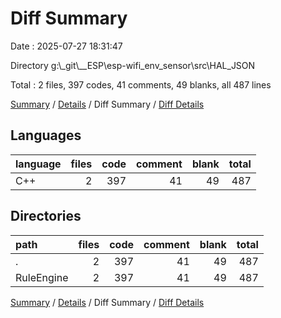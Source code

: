 # Diff Summary

Date : 2025-07-27 18:31:47

Directory g:\\_git\\__ESP\\esp-wifi_env_sensor\\src\\HAL_JSON

Total : 2 files,  397 codes, 41 comments, 49 blanks, all 487 lines

[Summary](results.md) / [Details](details.md) / Diff Summary / [Diff Details](diff-details.md)

## Languages
| language | files | code | comment | blank | total |
| :--- | ---: | ---: | ---: | ---: | ---: |
| C++ | 2 | 397 | 41 | 49 | 487 |

## Directories
| path | files | code | comment | blank | total |
| :--- | ---: | ---: | ---: | ---: | ---: |
| . | 2 | 397 | 41 | 49 | 487 |
| RuleEngine | 2 | 397 | 41 | 49 | 487 |

[Summary](results.md) / [Details](details.md) / Diff Summary / [Diff Details](diff-details.md)